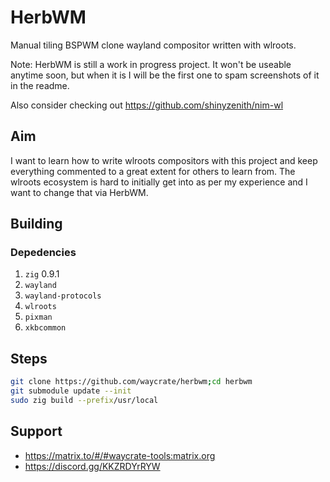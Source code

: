 # HerbWM

Manual tiling BSPWM clone wayland compositor written with wlroots.

Note: HerbWM is still a work in progress project. It won't be useable anytime soon, but when it is I will be the first one to spam screenshots of it in the readme.

Also consider checking out https://github.com/shinyzenith/nim-wl

## Aim

I want to learn how to write wlroots compositors with this project and keep everything commented to a great extent for others to learn from.
The wlroots ecosystem is hard to initially get into as per my experience and I want to change that via HerbWM.

## Building

### Depedencies

1. `zig` 0.9.1
1. `wayland`
1. `wayland-protocols`
1. `wlroots`
1. `pixman`
1. `xkbcommon`

## Steps

```bash
git clone https://github.com/waycrate/herbwm;cd herbwm
git submodule update --init
sudo zig build --prefix/usr/local
```

## Support

- https://matrix.to/#/#waycrate-tools:matrix.org
- https://discord.gg/KKZRDYrRYW
